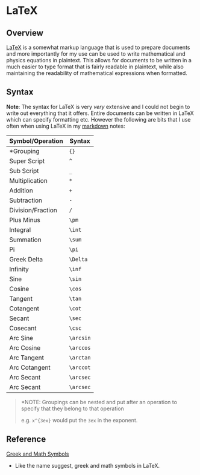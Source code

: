 # LaTeX

## Overview

[LaTeX](https://en.wikipedia.org/wiki/LaTeX) is a somewhat markup language that is used to prepare documents and more importantly for my use can be used to write mathematical and physics equations in plaintext. This allows for documents to be written in a much easier to type format that is fairly readable in plaintext, while also maintaining the readability of mathematical expressions when formatted.

## Syntax

**Note**: The syntax for LaTeX is very *very* extensive and I could not begin to write out everything that it offers. Entire documents can be written in LaTeX which can specify formatting etc. However the following are bits that I use often when using LaTeX in my [markdown](./markdown.md) notes:

| Symbol/Operation | Syntax |
| --- | --- | 
| *Grouping | `{}`
| Super Script | `^` |
| Sub Script | `_` |
| Multiplication | `*` |
| Addition | `+` |
| Subtraction | `-` |
| Division/Fraction | `/` |
| Plus Minus | `\pm` |
| Integral | `\int` |
| Summation | `\sum` |
| Pi | `\pi` |
| Greek Delta | `\Delta` |
| Infinity | `\inf` |
| Sine | `\sin` |
| Cosine | `\cos` |
| Tangent | `\tan` |
| Cotangent | `\cot` |
| Secant | `\sec` |
| Cosecant | `\csc`
| Arc Sine | `\arcsin` |
| Arc Cosine | `\arccos` |
| Arc Tangent | `\arctan` |
| Arc Cotangent | `\arccot` |
| Arc Secant | `\arcsec` |
| Arc Secant | `\arcsec` |

> *NOTE: Groupings can be nested and put after an operation to specify that they belong to that operation 
>
> e.g. `x^{3ex}` would put the `3ex` in the exponent.

## Reference

[Greek and Math Symbols](https://www.overleaf.com/learn/latex/List_of_Greek_letters_and_math_symbols)

- Like the name suggest, greek and math symbols in LaTeX.
